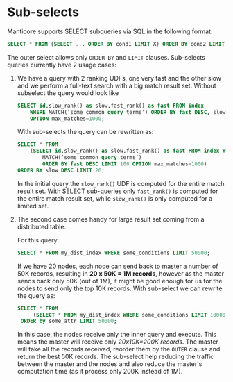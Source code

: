 # Sub-selects

Manticore supports SELECT subqueries via SQL in the following format:

```sql
SELECT * FROM (SELECT ... ORDER BY cond1 LIMIT X) ORDER BY cond2 LIMIT Y
```

The outer select allows only `ORDER BY` and `LIMIT` clauses. Sub-selects queries currently have 2 usage cases:

1. We have a query with 2 ranking UDFs, one very fast and the other slow and we perform a full-text search with a big match result set. Without subselect the query would look like

    ```sql
    SELECT id,slow_rank() as slow,fast_rank() as fast FROM index 
        WHERE MATCH(‘some common query terms’) ORDER BY fast DESC, slow DESC LIMIT 20 
        OPTION max_matches=1000;
    ```

    With sub-selects the query can be rewritten as:

    ```sql
    SELECT * FROM
        (SELECT id,slow_rank() as slow,fast_rank() as fast FROM index WHERE 
            MATCH(‘some common query terms’)
            ORDER BY fast DESC LIMIT 100 OPTION max_matches=1000)
    ORDER BY slow DESC LIMIT 20;
    ```

    In the initial query the `slow_rank()` UDF is computed for the entire match result set. With SELECT sub-queries only `fast_rank()` is computed for the entire match result set, while `slow_rank()` is only computed for a limited set.

2. The second case comes handy for large result set coming from a distributed table.

    For this query:

    ```sql
    SELECT * FROM my_dist_index WHERE some_conditions LIMIT 50000;
    ```

    If we have 20 nodes, each node can send back to master a number of 50K records, resulting in **20 x 50K = 1M records**, however as the master sends back only 50K (out of 1M), it might be good enough for us for the nodes to send only the top 10K records. With sub-select we can rewrite the query as:

    ```sql
    SELECT * FROM 
         (SELECT * FROM my_dist_index WHERE some_conditions LIMIT 10000) 
     ORDER by some_attr LIMIT 50000;
    ```

    In this case, the nodes receive only the inner query and execute. This means the master will receive only *20x10K=200K records*. The master will take all the records received, reorder them by the `OUTER` clause and return the best 50K records. The sub-select help reducing the traffic between the master and the nodes and also reduce the master's computation time (as it process only 200K instead of 1M).